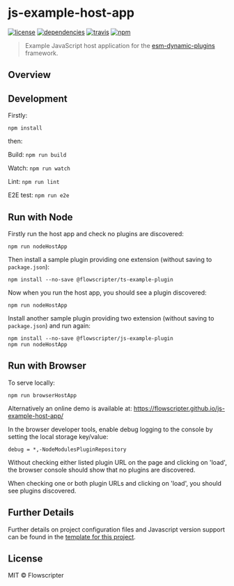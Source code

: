 # js-example-host-app
[![license](https://img.shields.io/github/license/flowscripter/js-example-host-app.svg)](https://github.com/flowscripter/js-example-host-app/blob/master/LICENSE)
[![dependencies](https://img.shields.io/david/flowscripter/js-example-host-app.svg)](https://david-dm.org/flowscripter/js-example-host-app)
[![travis](https://api.travis-ci.com/flowscripter/js-example-host-app.svg)](https://travis-ci.com/flowscripter/js-example-host-app)
[![npm](https://img.shields.io/npm/v/@flowscripter/js-example-host-app.svg)](https://www.npmjs.com/package/@flowscripter/js-example-host-app)

> Example JavaScript host application for the [esm-dynamic-plugins](https://github.com/flowscripter/esm-dynamic-plugins) framework.

## Overview

## Development

Firstly:

```
npm install
```

then:

Build: `npm run build`

Watch: `npm run watch`

Lint: `npm run lint`

E2E test: `npm run e2e`

## Run with Node

Firstly run the host app and check no plugins are discovered:

    npm run nodeHostApp

Then install a sample plugin providing one extension (without saving to `package.json`):

    npm install --no-save @flowscripter/ts-example-plugin

Now when you run the host app, you should see a plugin discovered:

    npm run nodeHostApp

Install another sample plugin providing two extension (without saving to `package.json`) and run again:

    npm install --no-save @flowscripter/js-example-plugin
    npm run nodeHostApp

## Run with Browser

To serve locally:

    npm run browserHostApp

Alternatively an online demo is available at: https://flowscripter.github.io/js-example-host-app/

In the browser developer tools, enable debug logging to the console by setting the local storage key/value:

    debug = *,-NodeModulesPluginRepository

Without checking either listed plugin URL on the page and clicking on 'load', the browser console should show that no plugins are discovered.

When checking one or both plugin URLs and clicking on 'load', you should see plugins discovered.

## Further Details

Further details on project configuration files and Javascript version support can be found in
the [template for this project](https://github.com/flowscripter/ts-template/blob/master/README.md#overview).

## License

MIT © Flowscripter
